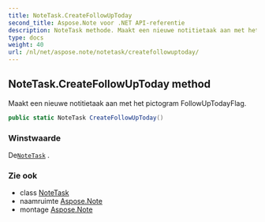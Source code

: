 ```yaml
---
title: NoteTask.CreateFollowUpToday
second_title: Aspose.Note voor .NET API-referentie
description: NoteTask methode. Maakt een nieuwe notitietaak aan met het pictogram FollowUpTodayFlag.
type: docs
weight: 40
url: /nl/net/aspose.note/notetask/createfollowuptoday/
---
```

## NoteTask.CreateFollowUpToday method

Maakt een nieuwe notitietaak aan met het pictogram FollowUpTodayFlag.

```csharp
public static NoteTask CreateFollowUpToday()
```

### Winstwaarde

De[`NoteTask`](../) .

### Zie ook

* class [NoteTask](../)
* naamruimte [Aspose.Note](../../notetask/)
* montage [Aspose.Note](../../../)


